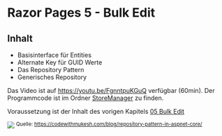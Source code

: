 # Razor Pages 5 - Bulk Edit

## Inhalt

- Basisinterface für Entities
- Alternate Key für GUID Werte
- Das Repository Pattern
- Generisches Repository

Das Video ist auf https://youtu.be/FgnntpuKGuQ verfügbar (60min). Der Programmcode ist im
Ordner [StoreManager](StoreManager) zu finden.

Voraussetzung ist der Inhalt des vorigen Kapitels [05 Bulk Edit](../05%20Bulk%20Edit/README.md)

![](https://codewithmukesh.com/wp-content/uploads/2020/06/custom-repo-versus-db-context-1024x579.png?ezimgfmt=ng:webp/ngcb32)
<sup>
Quelle: https://codewithmukesh.com/blog/repository-pattern-in-aspnet-core/
</sup>
